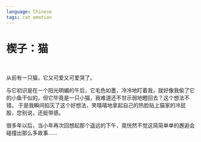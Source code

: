 ```yaml
---
language: Chinese
tags: cat emotion
---
```

# 楔子：猫

<br>

从前有一只猫，它又可爱又可爱哭了。

与它初识是在一个阳光明媚的午后，它毛色如墨，冷冷地盯着我，就好像我偷了它的小鱼干似的，但它毕竟是一只小猫，我难道还不甘示弱地瞪回去？这个想法不错。
于是我瞬间掐灭了这个好想法，笑嘻嘻地拿起自己的热脸贴上猫家的冷屁股，您别说，还挺带感。

很多年以后，当小年再次回想起那个遥远的下午，竟恍然不觉这简简单单的邂逅会碰撞出那么多故事……
